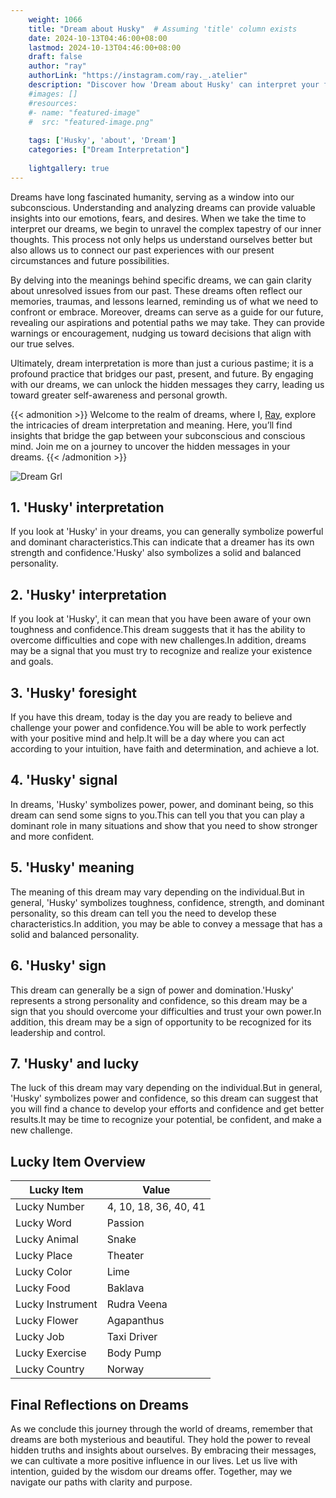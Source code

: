 ```yaml
---
    weight: 1066
    title: "Dream about Husky"  # Assuming 'title' column exists
    date: 2024-10-13T04:46:00+08:00
    lastmod: 2024-10-13T04:46:00+08:00
    draft: false
    author: "ray"
    authorLink: "https://instagram.com/ray._.atelier"
    description: "Discover how 'Dream about Husky' can interpret your future and uncover its significant meanings in your life."
    #images: []
    #resources:
    #- name: "featured-image"
    #  src: "featured-image.png"
    
    tags: ['Husky', 'about', 'Dream']
    categories: ["Dream Interpretation"]
    
    lightgallery: true
---
```

    
Dreams have long fascinated humanity, serving as a window into our subconscious. Understanding and analyzing dreams can provide valuable insights into our emotions, fears, and desires. When we take the time to interpret our dreams, we begin to unravel the complex tapestry of our inner thoughts. This process not only helps us understand ourselves better but also allows us to connect our past experiences with our present circumstances and future possibilities.

By delving into the meanings behind specific dreams, we can gain clarity about unresolved issues from our past. These dreams often reflect our memories, traumas, and lessons learned, reminding us of what we need to confront or embrace. Moreover, dreams can serve as a guide for our future, revealing our aspirations and potential paths we may take. They can provide warnings or encouragement, nudging us toward decisions that align with our true selves.

Ultimately, dream interpretation is more than just a curious pastime; it is a profound practice that bridges our past, present, and future. By engaging with our dreams, we can unlock the hidden messages they carry, leading us toward greater self-awareness and personal growth.

{{< admonition >}}
Welcome to the realm of dreams, where I, [Ray](https://instagram.com/ray._.atelier), explore the intricacies of dream interpretation and meaning. Here, you’ll find insights that bridge the gap between your subconscious and conscious mind. Join me on a journey to uncover the hidden messages in your dreams.
{{< /admonition >}}

![Dream Grl](https://cdn.pixabay.com/photo/2017/11/02/03/35/gothic-2910057_1280.jpg "Dream Grl")

## 1. 'Husky' interpretation
If you look at 'Husky' in your dreams, you can generally symbolize powerful and dominant characteristics.This can indicate that a dreamer has its own strength and confidence.'Husky' also symbolizes a solid and balanced personality.

## 2. 'Husky' interpretation
If you look at 'Husky', it can mean that you have been aware of your own toughness and confidence.This dream suggests that it has the ability to overcome difficulties and cope with new challenges.In addition, dreams may be a signal that you must try to recognize and realize your existence and goals.

## 3. 'Husky' foresight
If you have this dream, today is the day you are ready to believe and challenge your power and confidence.You will be able to work perfectly with your positive mind and help.It will be a day where you can act according to your intuition, have faith and determination, and achieve a lot.

## 4. 'Husky' signal
In dreams, 'Husky' symbolizes power, power, and dominant being, so this dream can send some signs to you.This can tell you that you can play a dominant role in many situations and show that you need to show stronger and more confident.

## 5. 'Husky' meaning
The meaning of this dream may vary depending on the individual.But in general, 'Husky' symbolizes toughness, confidence, strength, and dominant personality, so this dream can tell you the need to develop these characteristics.In addition, you may be able to convey a message that has a solid and balanced personality.

## 6. 'Husky' sign
This dream can generally be a sign of power and domination.'Husky' represents a strong personality and confidence, so this dream may be a sign that you should overcome your difficulties and trust your own power.In addition, this dream may be a sign of opportunity to be recognized for its leadership and control.

## 7. 'Husky' and lucky
The luck of this dream may vary depending on the individual.But in general, 'Husky' symbolizes power and confidence, so this dream can suggest that you will find a chance to develop your efforts and confidence and get better results.It may be time to recognize your potential, be confident, and make a new challenge.

## Lucky Item Overview
| Lucky Item          | Value              |
|---------------|--------------------|
| Lucky Number        | 4, 10, 18, 36, 40, 41  |
| Lucky Word          | Passion |
| Lucky Animal        | Snake |
| Lucky Place         | Theater     |
| Lucky Color         | Lime     |
| Lucky Food          | Baklava      |
| Lucky Instrument    | Rudra Veena |
| Lucky Flower        | Agapanthus    |
| Lucky Job           | Taxi Driver       |
| Lucky Exercise      | Body Pump  |
| Lucky Country       | Norway    |


##  Final Reflections on Dreams

As we conclude this journey through the world of dreams, remember that dreams are both mysterious and beautiful. They hold the power to reveal hidden truths and insights about ourselves. By embracing their messages, we can cultivate a more positive influence in our lives. Let us live with intention, guided by the wisdom our dreams offer. Together, may we navigate our paths with clarity and purpose.
